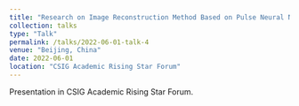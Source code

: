```yaml
---
title: "Research on Image Reconstruction Method Based on Pulse Neural Networks"
collection: talks
type: "Talk"
permalink: /talks/2022-06-01-talk-4
venue: "Beijing, China"
date: 2022-06-01
location: "CSIG Academic Rising Star Forum"
---
```


Presentation in CSIG Academic Rising Star Forum.
